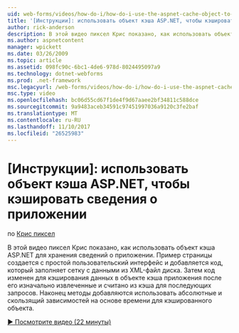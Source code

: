 ```yaml
---
uid: web-forms/videos/how-do-i/how-do-i-use-the-aspnet-cache-object-to-cache-application-information
title: '[Инструкции]: использовать объект кэша ASP.NET, чтобы кэшировать сведения о приложении | Документы Microsoft'
author: rick-anderson
description: В этой видео пиксел Крис показано, как использовать объект кэша ASP.NET для хранения сведений о приложении. Пример страницы создается с простой пользовательский интерфейс...
ms.author: aspnetcontent
manager: wpickett
ms.date: 03/26/2009
ms.topic: article
ms.assetid: 098fc90c-6bc1-4de6-978d-8024495097a9
ms.technology: dotnet-webforms
ms.prod: .net-framework
msc.legacyurl: /web-forms/videos/how-do-i/how-do-i-use-the-aspnet-cache-object-to-cache-application-information
msc.type: video
ms.openlocfilehash: bc06d55cd67f1de4f9d67aaee2bf34811c588dce
ms.sourcegitcommit: 9a9483aceb34591c97451997036a9120c3fe2baf
ms.translationtype: MT
ms.contentlocale: ru-RU
ms.lasthandoff: 11/10/2017
ms.locfileid: "26525983"
---
```

<a name="how-do-i-use-the-aspnet-cache-object-to-cache-application-information"></a>[Инструкции]: использовать объект кэша ASP.NET, чтобы кэшировать сведения о приложении
====================
по [Крис пиксел](https://twitter.com/chrispels)

В этой видео пиксел Крис показано, как использовать объект кэша ASP.NET для хранения сведений о приложении. Пример страницы создается с простой пользовательский интерфейс и добавляется код, который заполняет сетку с данными из XML-файл диска. Затем код изменен для кэширования данных в объекте кэша приложения после его изначально извлеченные и считано из кэша для последующих запросов. Наконец методы добавляются использовать абсолютные и скользящий зависимостей на основе времени для кэшированного объекта.

[&#9654; Посмотрите видео (22 минуты)](https://channel9.msdn.com/Blogs/ASP-NET-Site-Videos/how-do-i-use-the-aspnet-cache-object-to-cache-application-information)
